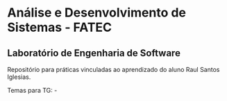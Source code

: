 # Análise e Desenvolvimento de Sistemas - FATEC
## Laboratório de Engenharia de Software


Repositório para práticas vinculadas ao aprendizado do aluno Raul Santos Iglesias. 

Temas para TG:
	- 
